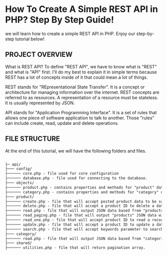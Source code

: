 How To Create A Simple REST API in PHP? Step By Step Guide!
===

we will learn how to create a simple REST API in PHP. Enjoy our step-by-step tutorial below!

PROJECT OVERVIEW
---
What is REST API?
To define "REST API", we have to know what is "REST" and what is "API" first. I'll do my best to explain it in simple terms because REST has a lot of concepts inside of it that could mean a lot of things.

REST stands for "REpresentational State Transfer". It is a concept or architecture for managing information over the internet. REST concepts are referred to as resources. A representation of a resource must be stateless. It is usually represented by JSON. 

API stands for "Application Programming Interface". It is a set of rules that allows one piece of software application to talk to another. Those "rules" can include create, read, update and delete operations. 



FILE STRUCTURE
---

At the end of this tutorial, we will have the following folders and files.

```html

├─ api/
├─── config/
├────── core.php - file used for core configuration
├────── database.php - file used for connecting to the database.
├─── objects/
├────── product.php - contains properties and methods for "product" database queries.
├────── category.php - contains properties and methods for "category" database queries.
├─── product/
├────── create.php - file that will accept posted product data to be saved to database.
├────── delete.php - file that will accept a product ID to delete a database record.
├────── read.php - file that will output JSON data based from "products" database records.
├────── read_paging.php - file that will output "products" JSON data with pagination.
├────── read_one.php - file that will accept product ID to read a record from the database.
├────── update.php - file that will accept a product ID to update a database record.
├────── search.php - file that will accept keywords parameter to search "products" database.
├─── category/
├────── read.php - file that will output JSON data based from "categories" database records.
├─── shared/
├────── utilities.php - file that will return pagination array.
```








